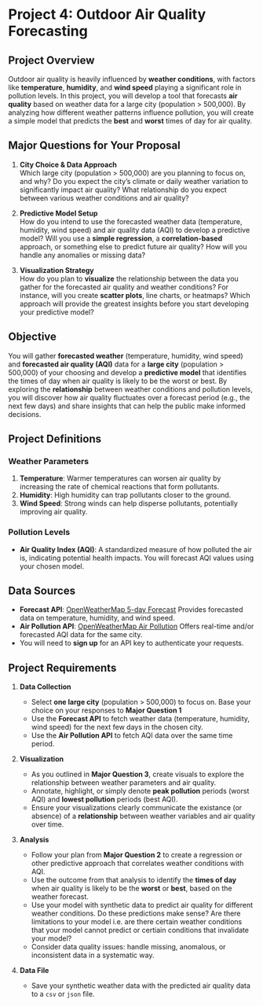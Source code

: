 # **Project 4: Outdoor Air Quality Forecasting**

## **Project Overview**
Outdoor air quality is heavily influenced by **weather conditions**, with factors like **temperature**, **humidity**, and **wind speed** playing a significant role in pollution levels. In this project, you will develop a tool that forecasts **air quality** based on weather data for a large city (population > 500,000). By analyzing how different weather patterns influence pollution, you will create a simple model that predicts the **best** and **worst** times of day for air quality.

## **Major Questions for Your Proposal**

1. **City Choice & Data Approach**  
   Which large city (population > 500,000) are you planning to focus on, and why? Do you expect the city’s climate or daily weather variation to significantly impact air quality? What relationship do you expect between various weather conditions and air quality?

2. **Predictive Model Setup**  
   How do you intend to use the forecasted weather data (temperature, humidity, wind speed) and air quality data (AQI) to develop a predictive model? Will you use a **simple regression**, a **correlation-based** approach, or something else to predict future air quality? How will you handle any anomalies or missing data?

3. **Visualization Strategy**  
   How do you plan to **visualize** the relationship between the data you gather for the forecasted air quality and weather conditions? For instance, will you create **scatter plots**, line charts, or heatmaps? Which approach will provide the greatest insights before you start developing your predictive model?

## **Objective**
You will gather **forecasted weather** (temperature, humidity, wind speed) and **forecasted air quality (AQI)** data for a **large city** (population > 500,000) of your choosing and develop a **predictive model** that identifies the times of day when air quality is likely to be the worst or best. By exploring the **relationship** between weather conditions and pollution levels, you will discover how air quality fluctuates over a forecast period (e.g., the next few days) and share insights that can help the public make informed decisions.

## **Project Definitions**

### **Weather Parameters**
1. **Temperature**: Warmer temperatures can worsen air quality by increasing the rate of chemical reactions that form pollutants.  
2. **Humidity**: High humidity can trap pollutants closer to the ground.  
3. **Wind Speed**: Strong winds can help disperse pollutants, potentially improving air quality.

### **Pollution Levels**
- **Air Quality Index (AQI)**: A standardized measure of how polluted the air is, indicating potential health impacts. You will forecast AQI values using your chosen model.

## **Data Sources**
- **Forecast API**: [OpenWeatherMap 5-day Forecast](https://openweathermap.org/forecast5)
  Provides forecasted data on temperature, humidity, and wind speed.  
- **Air Pollution API**: [OpenWeatherMap Air Pollution](https://openweathermap.org/api/air-pollution)
  Offers real-time and/or forecasted AQI data for the same city.  
- You will need to **sign up** for an API key to authenticate your requests.

## **Project Requirements**

1. **Data Collection**  
   - Select **one large city** (population > 500,000) to focus on. Base your choice on your responses to **Major Question 1**
   - Use the **Forecast API** to fetch weather data (temperature, humidity, wind speed) for the next few days in the chosen city.  
   - Use the **Air Pollution API** to fetch AQI data over the same time period.  

2. **Visualization**  
   - As you outlined in **Major Question 3**, create visuals to explore the relationship between weather parameters and air quality.  
   - Annotate, highlight, or simply denote **peak pollution** periods (worst AQI) and **lowest pollution** periods (best AQI).  
   - Ensure your visualizations clearly communicate the existance (or absence) of a **relationship** between weather variables and air quality over time.

3. **Analysis**  
   - Follow your plan from **Major Question 2** to create a regression or other predictive approach that correlates weather conditions with AQI.  
   - Use the outcome from that analysis to identify the **times of day** when air quality is likely to be the **worst** or **best**, based on the weather forecast.  
   - Use your model with synthetic data to predict air quality for different weather conditions. Do these predictions make sense? Are there limitations to your model i.e. are there certain weather conditions that your model cannot predict or certiain conditions that invalidate your model?
   - Consider data quality issues: handle missing, anomalous, or inconsistent data in a systematic way.

4. **Data File**
   - Save your synthetic weather data with the predicted air quality data to a `csv` or `json` file.